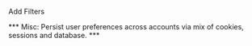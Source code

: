 Add Filters

*** Misc: Persist user preferences across accounts via mix of cookies, sessions and database. ***